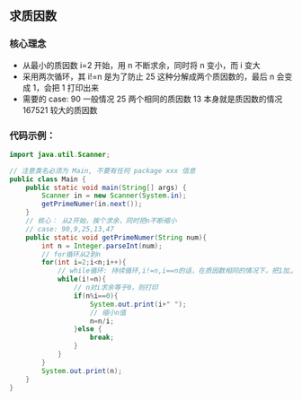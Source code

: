 ## 求质因数

<!-- notecardId: 1736567564898 -->

### 核心理念

- 从最小的质因数 i=2 开始，用 n 不断求余，同时将 n 变小，而 i 变大
- 采用两次循环，其 i!=n 是为了防止 25 这种分解成两个质因数的，最后 n 会变成 1，会把 1 打印出来
- 需要的 case: 90 一般情况 25 两个相同的质因数 13 本身就是质因数的情况 167521 较大的质因数

### 代码示例：

```java
import java.util.Scanner;

// 注意类名必须为 Main, 不要有任何 package xxx 信息
public class Main {
    public static void main(String[] args) {
        Scanner in = new Scanner(System.in);
        getPrimeNumer(in.next());
    }
    // 核心： 从2开始，挨个求余，同时把n不断缩小
    // case: 90,9,25,13,47
    public static void getPrimeNumer(String num){
        int n = Integer.parseInt(num);
        // for循环从2到n
        for(int i=2;i<n;i++){
            // while循环: 持续循环,i!=n,i==n的话，在质因数相同的情况下，把1加上
            while(i!=n){
                // n对i求余等于0，则打印
                if(n%i==0){
                    System.out.print(i+" ");
                    // 缩小n值
                    n=n/i;
                }else {
                    break;
                }
            }
        }
        System.out.print(n);
    }
}
```
